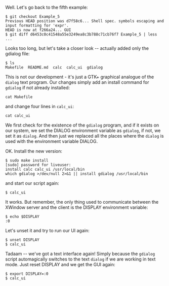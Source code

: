 Well. Let's go back to the fifth example:
```
$ git checkout Example_5
Previous HEAD position was d7f58c6... Shell spec. symbols escaping and input formatting for 'expr'.
HEAD is now at f266a24... GUI
$ git diff d6453c0c41548a55e3249ea8c3b788c71cb76f7 Example_5 | less
...
```
Looks too long, but let's take a closer look -- actually added only the gdialog file:
```
$ ls
Makefile  README.md  calc  calc_ui  gdialog
```
This is not our development - it's just a GTK+ graphical analogue of the `dialog` text program. Our changes simply add an install command for `gdialog` if not already installed:
```
cat Makefile
```
and change four lines in `calc_ui`:
```
cat calc_ui
```
We first check for the existence of the `gdialog` program, and if it exists on our system, we set the DIALOG environment variable as `gdialog`, if not, we set it as `dialog`. And then just we replaced all the places where the `dialog` is used with the environment variable DIALOG.

OK. Install the new version:
```
$ sudo make install
[sudo] password for liveuser: 
install calc calc_ui /usr/local/bin
which gdialog >/dev/null 2>&1 || install gdialog /usr/local/bin
```
and start our script again:
```
$ calc_ui
```
It works. But remember, the only thing used to communicate between the XWindow server and the client is the DISPLAY environment variable:
```
$ echo $DISPLAY
:0
```
Let's unset it and try to run our UI again:
```
$ unset DISPLAY
$ calc_ui
```
Tadaam -- we've got a text interface again! Simply because the `gdialog` script automagically switches to the text `dialog` if we are working in text mode. Just reset DISPLAY and we get the GUI again:
```
$ export DISPLAY=:0
$ calc_ui
```
